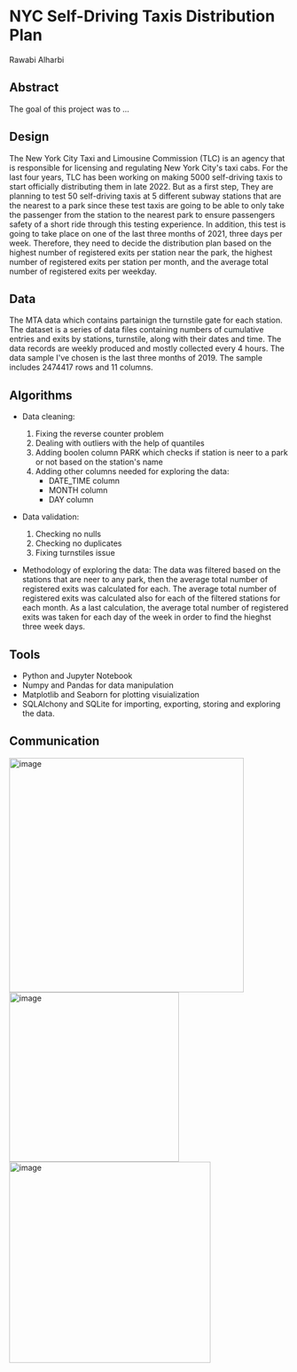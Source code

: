 # NYC Self-Driving Taxis Distribution Plan
Rawabi Alharbi

## Abstract
The goal of this project was to ...      

## Design
The New York City Taxi and Limousine Commission (TLC) is an agency that is responsible for licensing and regulating New York City's taxi cabs. For the last four years, TLC has been working on making 5000 self-driving taxis to start officially distributing them in late 2022. But as a first step, They are planning to test 50 self-driving taxis at 5 different subway stations that are the nearest to a park since these test taxis are going to be able to only take the passenger from the station to the nearest park to ensure passengers safety of a short ride through this testing experience. In addition, this test is going to take place on one of the last three months of 2021, three days per week. Therefore, they need to decide the distribution plan based on the highest number of registered exits per station near the park, the highest number of registered exits per station per month, and the average total number of registered exits per weekday.

## Data
The MTA data which contains partainign the turnstile gate for each station.  The dataset is a series of data files containing numbers of cumulative entries and exits by stations, turnstile, along with their dates and time. The data records are weekly produced and mostly collected every 4 hours. The data sample I've chosen is the last three months of 2019. The sample includes 2474417 rows and 11 columns.

## Algorithms
* Data cleaning:
  1. Fixing the reverse counter problem
  2. Dealing with outliers with the help of quantiles
  3. Adding boolen column PARK which checks if station is neer to a park or not based on the station's name
  4. Adding other columns needed for exploring the data:
      * DATE_TIME column
      * MONTH column
      * DAY column

* Data validation:
  1. Checking no nulls
  2. Checking no duplicates
  3. Fixing turnstiles issue

* Methodology of exploring the data:
The data was filtered based on the stations that are neer to any park, then the average total number of registered exits was calculated for each.
The average total number of registered exits was calculated also for each of the filtered stations for each month. As a last calculation, the average total number of registered exits was taken for each day of the week in order to find the hieghst three week days.

## Tools
- Python and Jupyter Notebook
- Numpy and Pandas for data manipulation
- Matplotlib and Seaborn for plotting visuialization
- SQLAlchony and SQLite for importing, exporting, storing and exploring the data.

## Communication
<img width="423" alt="image" src="https://user-images.githubusercontent.com/87195262/135451326-0885b08b-4fa0-4a19-93d3-54a48736e7dd.png">
<img width="306" alt="image" src="https://user-images.githubusercontent.com/87195262/135451335-dd7a51fe-71a1-430d-b04f-352f8f141de9.png">
<img width="363" alt="image" src="https://user-images.githubusercontent.com/87195262/135451344-74edccb4-2749-4089-8262-85b911859b1d.png">
